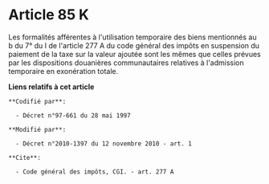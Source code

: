 # Article 85 K

Les formalités afférentes à l'utilisation temporaire des biens mentionnés au b du 7° du I de l'article 277 A du code général
des impôts en suspension du paiement de la taxe sur la valeur ajoutée sont les mêmes que celles prévues par les dispositions
douanières communautaires relatives à l'admission temporaire en exonération totale.

**Liens relatifs à cet article**

	**Codifié par**:

	  - Décret n°97-661 du 28 mai 1997

	**Modifié par**:

	  - Décret n°2010-1397 du 12 novembre 2010 - art. 1

	**Cite**:

	  - Code général des impôts, CGI. - art. 277 A
